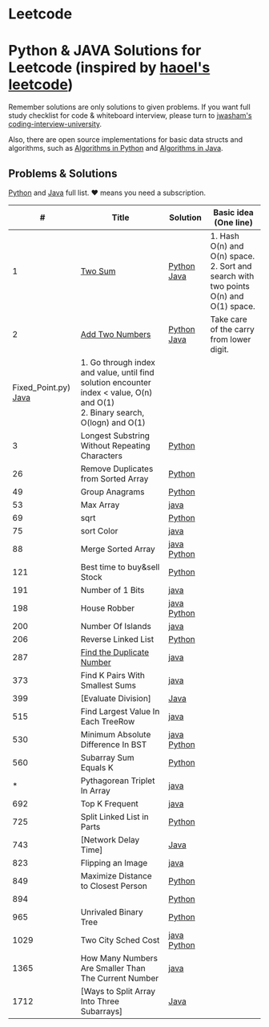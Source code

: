 # Leetcode
# Python & JAVA Solutions for Leetcode (inspired by [haoel's leetcode](https://github.com/haoel/leetcode))

Remember solutions are only solutions to given problems. If you want full study checklist for code & whiteboard interview, please turn to [jwasham's coding-interview-university](https://github.com/jwasham/coding-interview-university).

Also, there are open source implementations for basic data structs and algorithms, such as [Algorithms in Python](https://github.com/TheAlgorithms/Python) and [Algorithms in Java](https://github.com/TheAlgorithms/Java).

## Problems & Solutions

[Python](https://github.com/f228476653/leetcode/tree/master/python) and [Java](https://github.com/f228476653/leetcode/tree/master/java) full list. &hearts; means you need a subscription.

| # | Title | Solution | Basic idea (One line) |
|---| ----- | -------- | --------------------- |
| 1 | [Two Sum](https://leetcode.com/problems/two-sum/) | [Python](https://github.com/f228476653/leetcode/blob/master/python/001_Two_Sum.py) [Java](https://github.com/f228476653/leetcode/blob/master/java/001_Two_Sum.java) | 1. Hash O(n) and O(n) space.<br>2. Sort and search with two points O(n) and O(1) space. |
| 2 | [Add Two Numbers](https://leetcode.com/problems/add-two-numbers/) | [Python](https://github.com/f228476653/leetcode/blob/master/python/002_Add_Two_Numbers.py) [Java](https://github.com/f228476653/leetcode/blob/master/java/002_Add_Two_Numbers.java) | Take care of the carry from lower digit. |
Fixed_Point.py) [Java](https://github.com/f228476653/leetcode/blob/master/java/1064_Fixed_Point.java) | 1. Go through index and value, until find solution encounter index < value, O(n) and O(1)<br>2. Binary search, O(logn) and O(1) |
|3|Longest Substring Without Repeating Characters|[Python](https://github.com/f228476653/leetcode/blob/master/python/003_Longest_Substring_Without_Repeating_Characters.py) | |
|26|Remove Duplicates from Sorted Array|[Python](https://github.com/f228476653/leetcode/blob/master/python/026_Remove_Duplicates_from_Sorted_Array.py)  | |
|49|Group Anagrams  |[Python](https://github.com/f228476653/leetcode/blob/master/python/49GroupAnagrams.py)  | |
|53|Max Array  |[java](https://github.com/f228476653/leetcode/blob/master/java/Max_array_53.java) | |
|69|sqrt  |[Python](https://github.com/f228476653/leetcode/blob/master/python/69_sqrt.py)  | |
|75 |sort Color |[java](https://github.com/f228476653/leetcode/blob/master/java/sortColor.java)|| | ||
|88|Merge Sorted Array |[java](https://github.com/f228476653/leetcode/blob/master/java/mergeSortedArray_088.java) [Python](https://github.com/f228476653/leetcode/blob/master/python/88_merge_sorted_array.py) | |
|121|Best time to buy&sell Stock|[Python](https://github.com/f228476653/leetcode/blob/master/python/121_best_time_to_buy&sell_stock.py)  | |
|191|Number of 1 Bits  |[java](https://github.com/f228476653/leetcode/blob/master/java/numberof1Bits_191.java) | |
|198|House Robber  |[java](https://github.com/f228476653/leetcode/blob/master/java/houseRobber_198.java) [Python](https://github.com/f228476653/leetcode/blob/master/python/198_House_Robber.py) | |
|200|Number Of Islands  |[java](https://github.com/f228476653/leetcode/blob/master/java/NumberOfIslands_200.java) | |
|206|Reverse Linked List|[Python](https://github.com/f228476653/leetcode/blob/master/python/206_Reverse_Linked_List.py)  | |
|287|[Find the Duplicate Number](https://leetcode.com/problems/find-the-duplicate-number/) |[java](https://github.com/f228476653/leetcode/blob/master/java/Find_the_Duplicate_Number_287.java) | ||328|Odd Even Linked List|[Python](https://github.com/f228476653/leetcode/blob/master/python/328_OddEvenLinkedList.py)  | |
|373|Find K Pairs With Smallest Sums |[java](https://github.com/f228476653/leetcode/blob/master/java/FindKPairsWithSmallestSums_373) | |
|399|[Evaluate Division]  |[Java](https://github.com/f228476653/leetcode/blob/master/java/399_Evaluate_Division.java) | |
|515|Find Largest Value In Each TreeRow |[java](https://github.com/f228476653/leetcode/blob/master/java/FindLargestValueInEachTreeRow_515.java) | |
|530|Minimum Absolute Difference In BST |[java](https://github.com/f228476653/leetcode/blob/master/java/minimumAbsoluteDifferenceInBST_530.java) [Python](https://github.com/f228476653/leetcode/blob/master/python/530_minimum_absolute_difference_in_BST.py)  | |
|560|Subarray Sum Equals K|[Python](https://github.com/f228476653/leetcode/blob/master/python/560_Subarray_Sum_Equals_K.py)  | |
|*|Pythagorean Triplet In Array  |[java](https://github.com/f228476653/leetcode/blob/master/java/PythagoreanTripletInArray.java) | |
|692|Top K Frequent  |[java](https://github.com/f228476653/leetcode/blob/master/java/topKFrequent_692.java) | |
|725|Split Linked List in Parts|[Python](https://github.com/f228476653/leetcode/blob/master/python/725SplitLinkedListinParts.py)  | |
|743|[Network Delay Time]|[Java](https://github.com/f228476653/leetcode/blob/master/java/Network_Delay_Time_743.java) | |
|823|Flipping an Image |[java](https://github.com/f228476653/leetcode/blob/master/java/Flipping_an_Image_823.java) | |
|849|Maximize Distance to Closest Person |[Python](https://github.com/f228476653/leetcode/blob/master/python/849_Maximize_Distance_to_Closest_Person.py)| |
|894|  |[Python](https://github.com/f228476653/leetcode/blob/master/python/002_Add_Two_Numbers.py)  | |
|965|Unrivaled Binary Tree |[Python](https://github.com/f228476653/leetcode/blob/master/python/965_Univalued_Binary_Tree.py)| |
|1029|Two City Sched Cost  |[java](https://github.com/f228476653/leetcode/blob/master/java/twoCitySchedCost_1029.java) [Python](https://github.com/f228476653/leetcode/blob/master/python/1290_Convert_Binary_Number_in_a_Linked_List_to_Integer.py)| |
|1365|How Many Numbers Are Smaller Than The Current Number| [java](https://github.com/f228476653/leetcode/blob/master/java/HowManyNumbersAreSmallerThanTheCurrentNumber.java)| |
|1712|[Ways to Split Array Into Three Subarrays]  |[Java](https://github.com/f228476653/leetcode/blob/master/java/Ways_to_Split_Array_Into_Three_Subarrays_1712.java) | |

